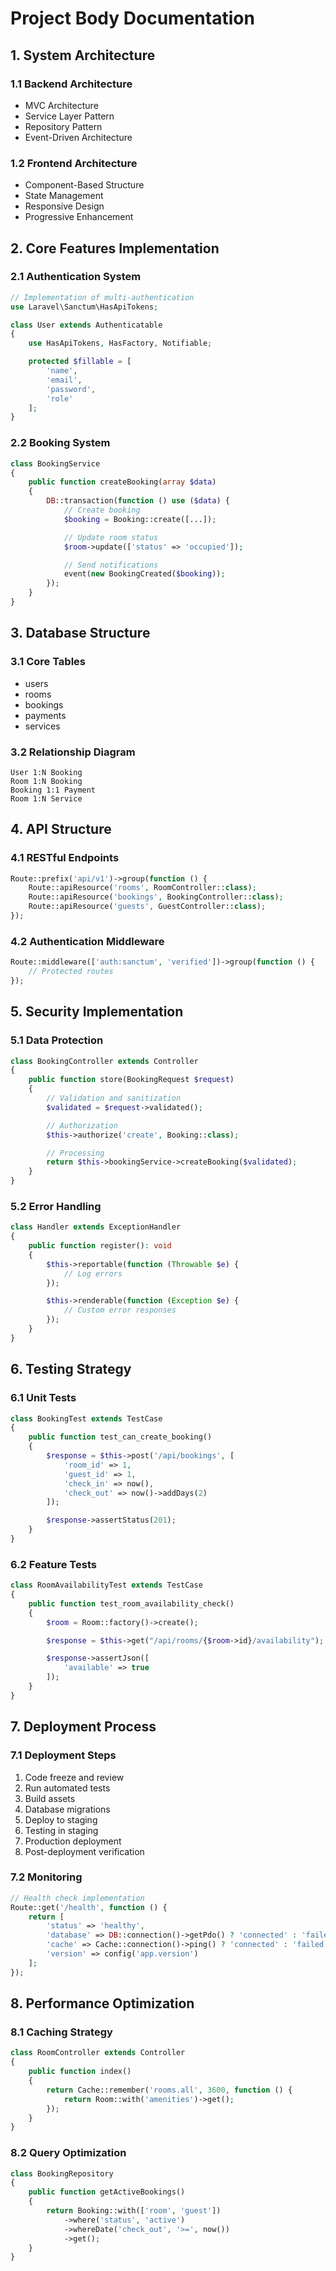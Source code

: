 # Project Body Documentation

## 1. System Architecture

### 1.1 Backend Architecture

-   MVC Architecture
-   Service Layer Pattern
-   Repository Pattern
-   Event-Driven Architecture

### 1.2 Frontend Architecture

-   Component-Based Structure
-   State Management
-   Responsive Design
-   Progressive Enhancement

## 2. Core Features Implementation

### 2.1 Authentication System

```php
// Implementation of multi-authentication
use Laravel\Sanctum\HasApiTokens;

class User extends Authenticatable
{
    use HasApiTokens, HasFactory, Notifiable;

    protected $fillable = [
        'name',
        'email',
        'password',
        'role'
    ];
}
```

### 2.2 Booking System

```php
class BookingService
{
    public function createBooking(array $data)
    {
        DB::transaction(function () use ($data) {
            // Create booking
            $booking = Booking::create([...]);

            // Update room status
            $room->update(['status' => 'occupied']);

            // Send notifications
            event(new BookingCreated($booking));
        });
    }
}
```

## 3. Database Structure

### 3.1 Core Tables

-   users
-   rooms
-   bookings
-   payments
-   services

### 3.2 Relationship Diagram

```
User 1:N Booking
Room 1:N Booking
Booking 1:1 Payment
Room 1:N Service
```

## 4. API Structure

### 4.1 RESTful Endpoints

```php
Route::prefix('api/v1')->group(function () {
    Route::apiResource('rooms', RoomController::class);
    Route::apiResource('bookings', BookingController::class);
    Route::apiResource('guests', GuestController::class);
});
```

### 4.2 Authentication Middleware

```php
Route::middleware(['auth:sanctum', 'verified'])->group(function () {
    // Protected routes
});
```

## 5. Security Implementation

### 5.1 Data Protection

```php
class BookingController extends Controller
{
    public function store(BookingRequest $request)
    {
        // Validation and sanitization
        $validated = $request->validated();

        // Authorization
        $this->authorize('create', Booking::class);

        // Processing
        return $this->bookingService->createBooking($validated);
    }
}
```

### 5.2 Error Handling

```php
class Handler extends ExceptionHandler
{
    public function register(): void
    {
        $this->reportable(function (Throwable $e) {
            // Log errors
        });

        $this->renderable(function (Exception $e) {
            // Custom error responses
        });
    }
}
```

## 6. Testing Strategy

### 6.1 Unit Tests

```php
class BookingTest extends TestCase
{
    public function test_can_create_booking()
    {
        $response = $this->post('/api/bookings', [
            'room_id' => 1,
            'guest_id' => 1,
            'check_in' => now(),
            'check_out' => now()->addDays(2)
        ]);

        $response->assertStatus(201);
    }
}
```

### 6.2 Feature Tests

```php
class RoomAvailabilityTest extends TestCase
{
    public function test_room_availability_check()
    {
        $room = Room::factory()->create();

        $response = $this->get("/api/rooms/{$room->id}/availability");

        $response->assertJson([
            'available' => true
        ]);
    }
}
```

## 7. Deployment Process

### 7.1 Deployment Steps

1. Code freeze and review
2. Run automated tests
3. Build assets
4. Database migrations
5. Deploy to staging
6. Testing in staging
7. Production deployment
8. Post-deployment verification

### 7.2 Monitoring

```php
// Health check implementation
Route::get('/health', function () {
    return [
        'status' => 'healthy',
        'database' => DB::connection()->getPdo() ? 'connected' : 'failed',
        'cache' => Cache::connection()->ping() ? 'connected' : 'failed',
        'version' => config('app.version')
    ];
});
```

## 8. Performance Optimization

### 8.1 Caching Strategy

```php
class RoomController extends Controller
{
    public function index()
    {
        return Cache::remember('rooms.all', 3600, function () {
            return Room::with('amenities')->get();
        });
    }
}
```

### 8.2 Query Optimization

```php
class BookingRepository
{
    public function getActiveBookings()
    {
        return Booking::with(['room', 'guest'])
            ->where('status', 'active')
            ->whereDate('check_out', '>=', now())
            ->get();
    }
}
```
